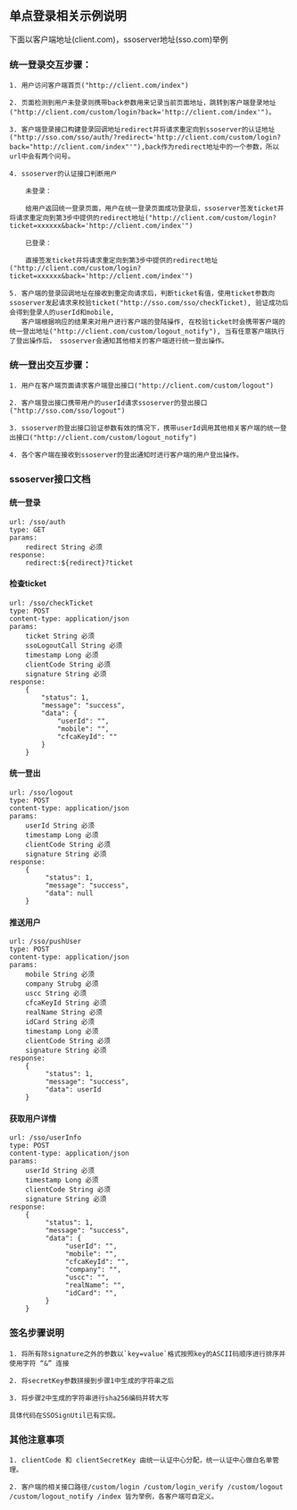 ## 单点登录相关示例说明

下面以客户端地址(client.com)，ssoserver地址(sso.com)举例

### 统一登录交互步骤：

    1. 用户访问客户端首页("http://client.com/index")
    
    2. 页面检测到用户未登录则携带back参数用来记录当前页面地址，跳转到客户端登录地址("http://client.com/custom/login?back='http://client.com/index'")。
    
    3. 客户端登录接口构建登录回调地址redirect并将请求重定向到ssoserver的认证地址("http://sso.com/sso/auth/?redirect='http://client.com/custom/login?back="http://client.com/index"'"),back作为redirect地址中的一个参数，所以url中会有两个问号。
    
    4. ssoserver的认证接口判断用户
    
        未登录：
    
        给用户返回统一登录页面，用户在统一登录页面成功登录后，ssoserver签发ticket并将请求重定向到第3步中提供的redirect地址("http://client.com/custom/login?ticket=xxxxxx&back='http://client.com/index'")
    
        已登录：
    
        直接签发ticket并将请求重定向到第3步中提供的redirect地址("http://client.com/custom/login?ticket=xxxxxx&back='http://client.com/index'")
    
    5. 客户端的登录回调地址在接收到重定向请求后，判断ticket有值，使用ticket参数向ssoserver发起请求来校验ticket("http://sso.com/sso/checkTicket), 验证成功后会得到登录人的userId和mobile, 
       客户端根据响应的结果来对用户进行客户端的登陆操作, 在校验ticket时会携带客户端的统一登出地址("http://client.com/custom/logout_notify"), 当有任意客户端执行了登出操作后， ssoserver会通知其他相关的客户端进行统一登出操作。

### 统一登出交互步骤：
    
    1. 用户在客户端页面请求客户端登出接口("http://client.com/custom/logout")
    
    2. 客户端登出接口携带用户的userId请求ssoserver的登出接口("http://sso.com/sso/logout")
    
    3. ssoserver的登出接口验证参数有效的情况下，携带userId调用其他相关客户端的统一登出接口("http://client.com/custom/logout_notify")
    
    4. 各个客户端在接收到ssoserver的登出通知时进行客户端的用户登出操作。
    
### ssoserver接口文档

#### 统一登录
   
    
    url: /sso/auth
    type: GET
    params: 
        redirect String 必须
    response: 
        redirect:${redirect}?ticket
    
    

#### 检查ticket

    
    url: /sso/checkTicket
    type: POST
    content-type: application/json
    params: 
        ticket String 必须
        ssoLogoutCall String 必须
        timestamp Long 必须
        clientCode String 必须
        signature String 必须
    response:
        {
            "status": 1, 
            "message": "success", 
            "data": {
                "userId": "", 
                "mobile": "", 
                "cfcaKeyId": ""
            }
        }

#### 统一登出


    url: /sso/logout
    type: POST
    content-type: application/json
    params: 
        userId String 必须
        timestamp Long 必须
        clientCode String 必须
        signature String 必须
    response:
        {
             "status": 1, 
             "message": "success", 
             "data": null
        }
    
    
        
    
        
#### 推送用户


    url: /sso/pushUser
    type: POST
    content-type: application/json
    params: 
        mobile String 必须
        company Strubg 必须
        uscc String 必须
        cfcaKeyId String 必须
        realName String 必须
        idCard String 必须
        timestamp Long 必须
        clientCode String 必须
        signature String 必须
    response:
        {
             "status": 1, 
             "message": "success", 
             "data": userId
        }

#### 获取用户详情


    url: /sso/userInfo
    type: POST
    content-type: application/json
    params: 
        userId String 必须
        timestamp Long 必须
        clientCode String 必须
        signature String 必须
    response:
        {
             "status": 1, 
             "message": "success", 
             "data": {
                  "userId": "",
                  "mobile": "",
                  "cfcaKeyId": "",
                  "company": "",
                  "uscc": "",
                  "realName": "",
                  "idCard": "",
             }
        }

### 签名步骤说明

    1. 将所有除signature之外的参数以`key=value`格式按照key的ASCII码顺序进行排序并使用字符 “&” 连接
    
    2. 将secretKey参数拼接到步骤1中生成的字符串之后
    
    3. 将步骤2中生成的字符串进行sha256编码并转大写
    
    具体代码在SSOSignUtil已有实现。
    
### 其他注意事项


    1. clientCode 和 clientSecretKey 由统一认证中心分配，统一认证中心做白名单管理。
    
    2. 客户端的相关接口路径/custom/login /custom/login_verify /custom/logout /custom/logout_notify /index 皆为举例，各客户端可自定义。



